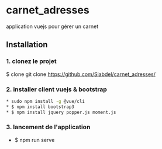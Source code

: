 # carnet_adresses
application vuejs pour gérer un carnet 


## Installation

### 1. clonez le projet 

$ clone git clone https://github.com/Siabdel/carnet_adresses/

### 2. installer client vuejs & bootstrap

```sh
* sudo npm install -g @vue/cli
* $ npm install bootstrap3
* $ npm install jquery popper.js moment.js
``` 

### 3. lancement de l'application 

* $ npm run serve
